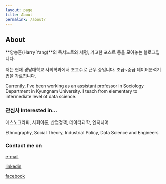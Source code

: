 ```yaml
---
layout: page
title: About
permalink: /about/
---
```


## About

**양승훈(Harry Yang)**의 독서노트와 서평, 기고한 포스트 등을 모아놓는 블로그입니다.

저는 현재 경남대학교 사회학과에서 조교수로 근무 중입니다. 초급~중급 데이터분석기법을 가르칩니다.

Currently, I've been working as an assistant professor in Sociology Department in Kyungnam University. I teach from elementary to intermediate level of data science.

### 관심사 Interested in...

에스노그라피, 사회이론, 산업정책, 데이터과학, 엔지니어

Ethnography, Social Theory, Industrial Policy, Data Science and Engineers

### Contact me on

[e-mail](mailto:flyinghendrix@gmail.com)

[linkedin](https://www.linkedin.com/in/harryseunghoon)

[facebook](https://www.facebook.com/seunghoon.yang)

